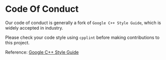 # Code Of Conduct

Our code of conduct is generally a fork of `Google C++ Style Guide`, which is widely accepted in industry.

Please check your code style using `cpplint` before making contributions to this project.

Reference: [Google C++ Style Guide](https://google.github.io/styleguide/cppguide.html)